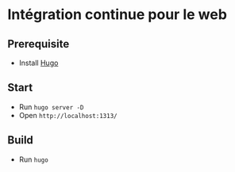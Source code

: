 # Intégration continue pour le web

## Prerequisite

 * Install [Hugo](https://gohugo.io/getting-started/installing/)

## Start

 * Run `hugo server -D`
 * Open `http://localhost:1313/`

## Build

 * Run `hugo`
